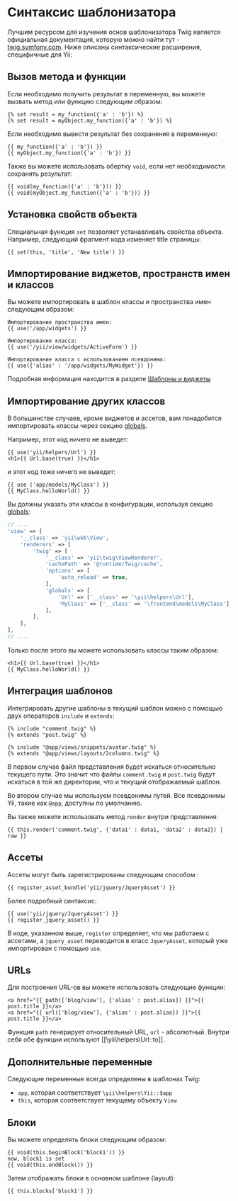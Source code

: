 Синтаксис шаблонизатора
=======================

Лучшим ресурсом для изучения основ шаблонизатора Twig является официальная документация, которую можно найти тут - 
[twig.symfony.com](https://twig.symfony.com/doc/2.x/). Ниже описаны синтаксические расширения, специфичные для Yii:

## Вызов метода и функции

Если необходимо получить результат в переменную, вы можете вызвать метод или функцию следующим образом:

```twig
{% set result = my_function({'a' : 'b'}) %}
{% set result = myObject.my_function({'a' : 'b'}) %}
```

Если необходимо вывести результат без сохранения в переменную:

```twig
{{ my_function({'a' : 'b'}) }}
{{ myObject.my_function({'a' : 'b'}) }}
```

Также вы можете использовать обертку `void`, если нет необходимости сохранять результат:

```twig
{{ void(my_function({'a' : 'b'})) }}
{{ void(myObject.my_function({'a' : 'b'})) }}
```

## Установка свойств объекта

Специальная функция `set` позволяет устанавливать свойства объекта. Например, следующий фрагмент кода изменяет
title страницы:

```twig
{{ set(this, 'title', 'New title') }}
```

## Импортирование виджетов, пространств имен и классов

Вы можете импортировать в шаблон классы и пространства имен следующим образом:

```twig
Импортирование пространства имен:
{{ use('/app/widgets') }}

Импортирование класса:
{{ use('/yii/view/widgets/ActiveForm') }}

Импортирование класса с использованием псевдонима:
{{ use({'alias' : '/app/widgets/MyWidget'}) }}
```

Подробная информация находится в разделе [Шаблоны и виджеты](layouts-and-widgets.md)

## Импортирование других классов

В большинстве случаев, кроме виджетов и ассетов, вам понадобится импортировать классы через секцию [globals](additional-configuration.md#globals).
 
Например, этот код ничего не выведет:

```twig
{{ use('yii/helpers/Url') }}
<h1>{{ Url.base(true) }}</h1>
```

и этот код тоже ничего не выведет:

```twig
{{ use ('app/models/MyClass') }}  
{{ MyClass.helloWorld() }}
```

Вы должны указать эти классы в конфигурации, используя секцию [globals](additional-configuration.md#globals):

```php
// ....
'view' => [
    '__class' => 'yii\web\View',
    'renderers' => [
        'twig' => [
            '__class' => 'yii\twig\ViewRenderer',
            'cachePath' => '@runtime/Twig/cache',
            'options' => [
                'auto_reload' => true,
            ],
            'globals' => [
                'Url' => ['__class' => '\yii\helpers\Url'],
                'MyClass' => ['__class' => '\frontend\models\MyClass'],
            ],
        ],
    ],
],
// ....
```

Только после этого вы можете использовать классы таким образом:

```twig
<h1>{{ Url.base(true) }}</h1>
{{ MyClass.helloWorld() }}
```

## Интеграция шаблонов

Интегрировать другие шаблоны в текущий шаблон можно с помощью двух операторов `include` и `extends`:

```twig
{% include "comment.twig" %}
{% extends "post.twig" %}

{% include "@app/views/snippets/avatar.twig" %}
{% extends "@app/views/layouts/2columns.twig" %}
```

В первом случае файл представления будет искаться относительно текущего пути. Это значит что файлы `comment.twig` и `post.twig` 
будут искаться в той же директории, что и текущий отображаемый шаблон.

Во втором случае мы используем псевдонимы путей. Все псевдонимы Yii, такие как `@app`, доступны по умолчанию.

Вы также можете использовать метод `render` внутри представления:

```twig
{{ this.render('comment.twig', {'data1' : data1, 'data2' : data2}) | raw }}
```

## Ассеты

Ассеты могут быть зарегистрированы следующим способом :

```twig
{{ register_asset_bundle('yii/jquery/JqueryAsset') }}
```

Более подробный синтаксис:

```twig
{{ use('yii/jquery/JqueryAsset') }}
{{ register_jquery_asset() }}
```

В коде, указанном выше, `register` определяет, что мы работаем с ассетами, а `jquery_asset` переводится в класс 
`JqueryAsset`, который уже импортирован с помощью `use`.

## URLs

Для построения URL-ов вы можете использовать следующие функции:

```twig
<a href="{{ path(['blog/view'], {'alias' : post.alias}) }}">{{ post.title }}</a>
<a href="{{ url(['blog/view'], {'alias' : post.alias}) }}">{{ post.title }}</a>
```

Функция `path` генерирует относительный URL, `url` - абсолютный. Внутри себя обе функции используют [[\yii\helpers\Url::to]].

## Дополнительные переменные

Следующие переменные всегда определены в шаблонах Twig:

- `app`, которая соответствует `\yii\helpers\Yii::$app`
- `this`, которая соответствует текущему объекту `View`
 
## Блоки

Вы можете определять блоки следующим образом:

```twig
{{ void(this.beginBlock('block1')) }}
now, block1 is set
{{ void(this.endBlock()) }}
```

Затем отображать блоки в основном шаблоне (layout):

```twig
{{ this.blocks['block1'] }}
```
